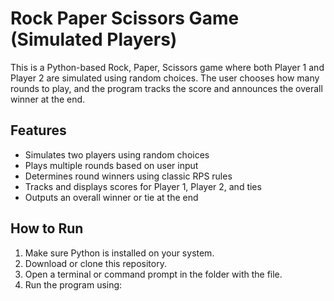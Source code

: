# Rock Paper Scissors Game (Simulated Players)

This is a Python-based Rock, Paper, Scissors game where both Player 1 and Player 2 are simulated using random choices. The user chooses how many rounds to play, and the program tracks the score and announces the overall winner at the end.

## Features

- Simulates two players using random choices
- Plays multiple rounds based on user input
- Determines round winners using classic RPS rules
- Tracks and displays scores for Player 1, Player 2, and ties
- Outputs an overall winner or tie at the end

## How to Run

1. Make sure Python is installed on your system.
2. Download or clone this repository.
3. Open a terminal or command prompt in the folder with the file.
4. Run the program using:
